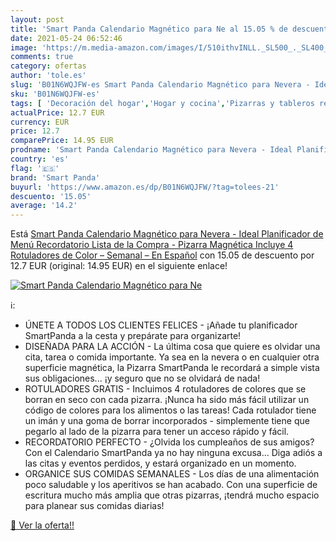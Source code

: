 ```yaml
---
layout: post
title: 'Smart Panda Calendario Magnético para Ne al 15.05 % de descuento'
date: 2021-05-24 06:52:46
image: 'https://m.media-amazon.com/images/I/510ithvINLL._SL500_._SL400_.jpg'
comments: true
category: ofertas
author: 'tole.es'
slug: 'B01N6WQJFW-es Smart Panda Calendario Magnético para Nevera - Ideal...'
sku: 'B01N6WQJFW-es'
tags: [ 'Decoración del hogar','Hogar y cocina','Pizarras y tableros recordatorios','rotuladores','smart panda', ]
actualPrice: 12.7 EUR
currency: EUR
price: 12.7
comparePrice: 14.95 EUR
prodname: 'Smart Panda Calendario Magnético para Nevera - Ideal Planificador de Menú  Recordatorio  Lista de la Compra - Pizarra Magnética Incluye 4 Rotuladores de Color – Semanal – En Español'
country: 'es'
flag: '🇪🇸'
brand: 'Smart Panda'
buyurl: 'https://www.amazon.es/dp/B01N6WQJFW/?tag=tolees-21'
descuento: '15.05'
average: '14.2'
---
```


Está [Smart Panda Calendario Magnético para Nevera - Ideal Planificador de Menú  Recordatorio  Lista de la Compra - Pizarra Magnética Incluye 4 Rotuladores de Color – Semanal – En Español](https://www.amazon.es/dp/B01N6WQJFW/?tag=tolees-21) con 15.05 de descuento por 12.7 EUR (original: 14.95 EUR) en el siguiente enlace!

[![Smart Panda Calendario Magnético para Ne](https://m.media-amazon.com/images/I/510ithvINLL._SL500_._SL400_.jpg)](https://www.amazon.es/dp/B01N6WQJFW/?tag=tolees-21)

ℹ️:

- ÚNETE A TODOS LOS CLIENTES FELICES - ¡Añade tu planificador SmartPanda a la cesta y prepárate para organizarte!
- DISEÑADA PARA LA ACCIÓN - La última cosa que quiere es olvidar una cita, tarea o comida importante. Ya sea en la nevera o en cualquier otra superficie magnética, la Pizarra SmartPanda le recordará a simple vista sus obligaciones... ¡y seguro que no se olvidará de nada!
- ROTULADORES GRATIS - Incluimos 4 rotuladores de colores que se borran en seco con cada pizarra. ¡Nunca ha sido más fácil utilizar un código de colores para los alimentos o las tareas! Cada rotulador tiene un imán y una goma de borrar incorporados - simplemente tiene que pegarlo al lado de la pizarra para tener un acceso rápido y fácil.
- RECORDATORIO PERFECTO - ¿Olvida los cumpleaños de sus amigos? Con el Calendario SmartPanda ya no hay ninguna excusa... Diga adiós a las citas y eventos perdidos, y estará organizado en un momento.
- ORGANICE SUS COMIDAS SEMANALES - Los días de una alimentación poco saludable y los aperitivos se han acabado. Con una superficie de escritura mucho más amplia que otras pizarras, ¡tendrá mucho espacio para planear sus comidas diarias!

[🛒 Ver la oferta!!](https://www.amazon.es/dp/B01N6WQJFW/?tag=tolees-21)
